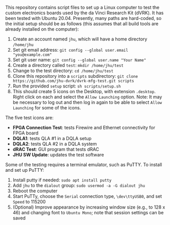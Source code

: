 This repository contains script files to set up a Linux computer to test the custom electronics boards
used by the da Vinci Research Kit (dVRK). It has been tested with Ubuntu 20.04.
Presently, many paths are hard-coded, so the initial setup should be as follows (this assumes that all
build tools are already installed on the computer):

1. Create an account named `jhu`, which will have a home directory `/home/jhu`
2. Set git email address: `git config --global user.email "you@example.com"`
3. Set git user name: `git config --global user.name "Your Name"`
4. Create a directory called `test`: `mkdir /home/jhu/test`
5. Change to the test directory: `cd /home/jhu/test`
6. Clone this repository into a `scripts` subdirectory:  `git clone https://github.com/jhu-dvrk/dvrk-mfg-test.git scripts`
7. Run the provided `setup` script:  `sh scripts/setup.sh`
8. This should create 5 icons on the Desktop, with extension `.desktop`. Right click on each and select the `Allow Launching` option. Note: It may be necessary to log out and then log in again to be able to select `Allow Launching` for some of the icons.

The five test icons are:

* **FPGA Connection Test**: tests Firewire and Ethernet connectivity for FPGA board
* **DQLA1**: tests QLA #1 in a DQLA setup
* **DQLA2**: tests QLA #2 in a DQLA system
* **dRAC Test**: GUI program that tests dRAC
* **JHU SW Update**: updates the test software

Some of the testing requires a terminal emulator, such as PuTTY. To install and set up PuTTY:

1. Install putty if needed: `sudo apt install putty`
2. Add `jhu` to the `dialout` group:  `sudo usermod -a -G dialout jhu`
3. Reboot the computer
4. Start PuTTy, choose the `Serial` connection type, `\dev\ttyUSB0`, and set `Speed` to 115200
5. (Optional) Improve appearance by increasing window size (e.g., to 128 x 46) and changing font to `Ubuntu Mono`; note that session settings can be saved
